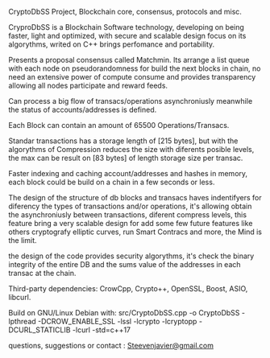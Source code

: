 CryptoDbSS Project, Blockchain core, consensus, protocols and misc.

CryproDbSS is a Blockchain Software technology, developing on being faster,
light and optimized, with secure and scalable design focus on its algorythms, 
writed on C++ brings perfomance and portability.

Presents a proposal consensus called Matchmin. Its arrange a list 
queue with each node on pseudorandomness for build the next blocks in chain, 
no need an extensive power of compute consume and provides transparency 
allowing all nodes participate and reward feeds.

Can process a big flow of transacs/operations asynchroniusly meanwhile the
status of accounts/addresses is defined.

Each Block can contain an amount of 65500 Operations/Transacs.

Standar transactions has a storage length of [215 bytes], but with the 
algorythms of Compression reduces the size with diferents posible 
levels, the max can be result on [83 bytes] of length storage size per 
transac.

Faster indexing and caching account/addresses and hashes in memory, 
each block could be build on a chain in a few seconds or less.

The design of the structure of db blocks and transacs
haves indentifyers for diferency the types of transactions and/or 
operations, it's allowing obtain the asynchroniusly between transactions, 
diferent compress levels, this feature bring a very scalable design
for add some few future features like others cryptografy elliptic 
curves, run Smart Contracs and more, the Mind is the limit.

the design of the code provides security algorythms, it's check the binary 
integrity of the entire DB and the sums value of the addresses in each 
transac at the chain.


Third-party dependencies: CrowCpp, Crypto++, OpenSSL, Boost, ASIO, libcurl.

Build on GNU/Linux Debian with: src/CryptoDbSS.cpp -o CryptoDbSS -lpthread -DCROW_ENABLE_SSL -lssl -lcrypto -lcryptopp -DCURL_STATICLIB -lcurl -std=c++17



questions, suggestions or contact : Steevenjavier@gmail.com






